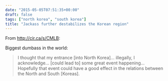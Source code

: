```yaml
---
date: "2015-05-05T07:51:35+00:00"
draft: false
tags: ["north korea", "south korea"]
title: "Jackass further destabilizes the Korean region"
---
```

From http://cir.ca/s/CMLB:



Biggest dumbass in the world:

> I thought that my entrance [into North Korea]… illegally, I acknowledge… [could lead to] some great event happening… Hopefully that event could have a good effect in the relations between the North and South [Koreas].
